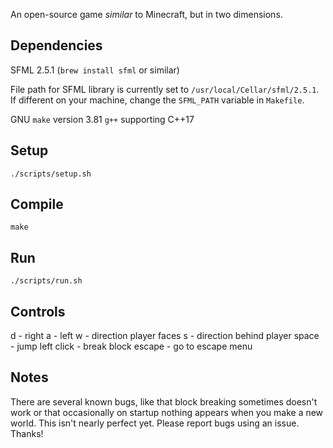 An open-source game *similar* to Minecraft, but in two dimensions.

Dependencies
------------
SFML 2.5.1 (`brew install sfml` or similar)

File path for SFML library is currently set to `/usr/local/Cellar/sfml/2.5.1`.
If different on your machine, change the `SFML_PATH` variable in `Makefile`.

GNU `make` version 3.81
`g++` supporting C++17

Setup
-----
`./scripts/setup.sh`

Compile
-------
`make`

Run
---
`./scripts/run.sh`

Controls
--------
d - right
a - left
w - direction player faces
s - direction behind player
space - jump
left click - break block
escape - go to escape menu

Notes
-----
There are several known bugs, like that block breaking sometimes doesn't work
or that occasionally on startup nothing appears when you make a new world. This
isn't nearly perfect yet. Please report bugs using an issue. Thanks!
